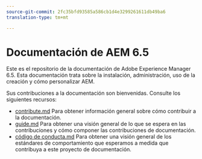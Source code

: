 ```yaml
---
source-git-commit: 2fc35bfd93585a586cb1d4e3299261611db49ba6
translation-type: tm+mt

---
```

# Documentación de AEM 6.5

Este es el repositorio de la documentación de Adobe Experience Manager 6.5. Esta documentación trata sobre la instalación, administración, uso de la creación y cómo personalizar AEM.

Sus contribuciones a la documentación son bienvenidas. Consulte los siguientes recursos:

* [contribute.md](contributing.md) Para obtener información general sobre cómo contribuir a la documentación.
* [guide.md](guidelines.md) Para obtener una visión general de lo que se espera en las contribuciones y cómo componer las contribuciones de documentación.
* [código de conducta.md](code-of-conduct.md) Para obtener una visión general de los estándares de comportamiento que esperamos a medida que contribuya a este proyecto de documentación.

